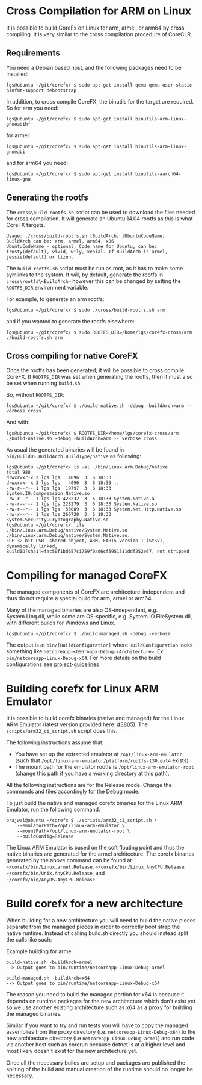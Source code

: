 Cross Compilation for ARM on Linux
==================================

It is possible to build CoreFx on Linux for arm, armel, or arm64 by cross compiling.
It is very similar to the cross compilation procedure of CoreCLR.

Requirements
------------

You need a Debian based host, and the following packages need to be installed:

    lgs@ubuntu ~/git/corefx/ $ sudo apt-get install qemu qemu-user-static binfmt-support debootstrap

In addition, to cross compile CoreFX, the binutils for the target are required. So for arm you need:

    lgs@ubuntu ~/git/corefx/ $ sudo apt-get install binutils-arm-linux-gnueabihf

for armel:

    lgs@ubuntu ~/git/corefx/ $ sudo apt-get install binutils-arm-linux-gnueabi

and for arm64 you need:

    lgs@ubuntu ~/git/corefx/ $ sudo apt-get install binutils-aarch64-linux-gnu


Generating the rootfs
---------------------
The `cross\build-rootfs.sh` script can be used to download the files needed for cross compilation. It will generate an Ubuntu 14.04 rootfs as this is what CoreFX targets.

    Usage: ./cross/build-rootfs.sh [BuildArch] [UbuntuCodeName]
    BuildArch can be: arm, armel, arm64, x86
    UbuntuCodeName - optional, Code name for Ubuntu, can be: trusty(default), vivid, wily, xenial. If BuildArch is armel, jessie(default) or tizen.

The `build-rootfs.sh` script must be run as root, as it has to make some symlinks to the system. It will, by default, generate the rootfs in `cross\rootfs\<BuildArch>` however this can be changed by setting the `ROOTFS_DIR` environment variable.

For example, to generate an arm rootfs:

    lgs@ubuntu ~/git/corefx/ $ sudo ./cross/build-rootfs.sh arm

and if you wanted to generate the rootfs elsewhere:

    lgs@ubuntu ~/git/corefx/ $ sudo ROOTFS_DIR=/home/lgs/corefx-cross/arm ./build-rootfs.sh arm


Cross compiling for native CoreFX
---------------------------------
Once the rootfs has been generated, it will be possible to cross compile CoreFX. If `ROOTFS_DIR` was set when generating the rootfs, then it must also be set when running `build.sh`.

So, without `ROOTFS_DIR`:

    lgs@ubuntu ~/git/corefx/ $ ./build-native.sh -debug -buildArch=arm -- verbose cross

And with:

    lgs@ubuntu ~/git/corefx/ $ ROOTFS_DIR=/home/lgs/corefx-cross/arm ./build-native.sh -debug -buildArch=arm -- verbose cross

As usual the generated binaries will be found in `bin/BuildOS.BuildArch.BuildType/native` as following:

    lgs@ubuntu ~/git/corefx/ ls -al ./bin/Linux.arm.Debug/native
    total 988
    drwxrwxr-x 2 lgs lgs   4096  3  6 18:33 .
    drwxrwxr-x 3 lgs lgs   4096  3  6 18:33 ..
    -rw-r--r-- 1 lgs lgs  19797  3  6 18:33 System.IO.Compression.Native.so
    -rw-r--r-- 1 lgs lgs 428232  3  6 18:33 System.Native.a
    -rw-r--r-- 1 lgs lgs 228279  3  6 18:33 System.Native.so
    -rw-r--r-- 1 lgs lgs  53089  3  6 18:33 System.Net.Http.Native.so
    -rw-r--r-- 1 lgs lgs 266720  3  6 18:33 System.Security.Cryptography.Native.so
    lgs@ubuntu ~/git/corefx/ file ./bin/Linux.arm.Debug/native/System.Native.so
    ./bin/Linux.arm.Debug/native/System.Native.so:
    ELF 32-bit LSB  shared object, ARM, EABI5 version 1 (SYSV),
    dynamically linked, BuildID[sha1]=fac50f1bd657c1759f0ad6cf5951511ddf252e67, not stripped


Compiling for managed CoreFX
============================
The managed components of CoreFX are architecture-independent and thus do not require a special build for arm, armel or arm64.

Many of the managed binaries are also OS-independent, e.g. System.Linq.dll, while some are OS-specific, e.g. System.IO.FileSystem.dll, with different builds for Windows and Linux.

    lgs@ubuntu ~/git/corefx/ $ ./build-managed.sh -debug -verbose

The output is at `bin/[BuildConfiguration]` where `BuildConfiguration` looks something like `netcoreapp-<OSGroup>-Debug-<Architecture>`. Ex: `bin/netcoreapp-Linux-Debug-x64`. For more details on the build configurations see [project-guidelines](../coding-guidelines/project-guidelines.md)

Building corefx for Linux ARM Emulator
=======================================

It is possible to build corefx binaries (native and managed) for the Linux ARM Emulator (latest version provided here: [#3805](https://github.com/dotnet/coreclr/issues/3805)).
The `scripts/arm32_ci_script.sh` script does this.

The following instructions assume that:
* You have set up the extracted emulator at `/opt/linux-arm-emulator` (such that `/opt/linux-arm-emulator/platform/rootfs-t30.ext4` exists)
* The mount path for the emulator rootfs is `/opt/linux-arm-emulator-root` (change this path if you have a working directory at this path).

All the following instructions are for the Release mode. Change the commands and files accordingly for the Debug mode.

To just build the native and managed corefx binaries for the Linux ARM Emulator, run the following command:
```
prajwal@ubuntu ~/corefx $ ./scripts/arm32_ci_script.sh \
    --emulatorPath=/opt/linux-arm-emulator \
    --mountPath=/opt/linux-arm-emulator-root \
    --buildConfig=Release
```

The Linux ARM Emulator is based on the soft floating point and thus the native binaries are generated for the armel architecture. The corefx binaries generated by the above command can be found at `~/corefx/bin/Linux.armel.Release`, `~/corefx/bin/Linux.AnyCPU.Release`, `~/corefx/bin/Unix.AnyCPU.Release`, and `~/corefx/bin/AnyOS.AnyCPU.Release`.


Build corefx for a new architecture
===================================

When building for a new architecture you will need to build the native pieces separate from the managed pieces in order to correctly boot strap the native runtime. Instead of calling build.sh directly you should instead split the calls like such:

Example building for armel
```
build-native.sh -buildArch=armel
--> Output goes to bin/runtime/netcoreapp-Linux-Debug-armel

build-managed.sh -buildArch=x64
--> Output goes to bin/runtime/netcoreapp-Linux-Debug-x64
```

The reason you need to build the managed portion for x64 is because it depends on runtime packages for the new architecture which don't exist yet so we use another existing architecture such as x64 as a proxy for building the managed binaries.

Similar if you want to try and run tests you will have to copy the managed assemblies from the proxy directory (i.e. `netcoreapp-Linux-Debug-x64`) to the new architecture directory (i.e `netcoreapp-Linux-Debug-armel`) and run code via another host such as corerun because dotnet is at a higher level and most likely doesn't exist for the new architecture yet.

Once all the necessary builds are setup and packages are published the spliting of the build and manual creation of the runtime should no longer be necessary.